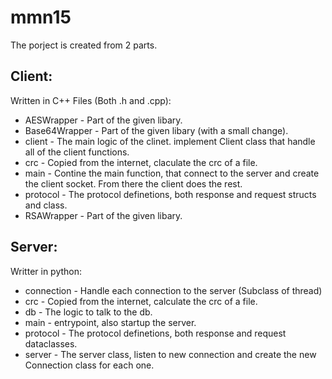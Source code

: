 # mmn15

The porject is created from 2 parts.

## Client:
Written in C++ Files (Both .h and .cpp):
- AESWrapper - Part of the given libary.
- Base64Wrapper - Part of the given libary (with a small change).
- client - The main logic of the clinet. implement Client class that handle all of the client functions.
- crc - Copied from the internet, claculate the crc of a file.
- main - Contine the main function, that connect to the server and create the client socket. From there the client does the rest.
- protocol - The protocol definetions, both response and request structs and class.
- RSAWrapper - Part of the given libary.

## Server:
Writter in python:
- connection - Handle each connection to the server (Subclass of thread)
- crc - Copied from the internet, calculate the crc of a file.
- db - The logic to talk to the db.
- main - entrypoint, also startup the server.
- protocol - The protocol definetions, both response and request dataclasses.
- server - The server class, listen to new connection and create the new Connection class for each one.
